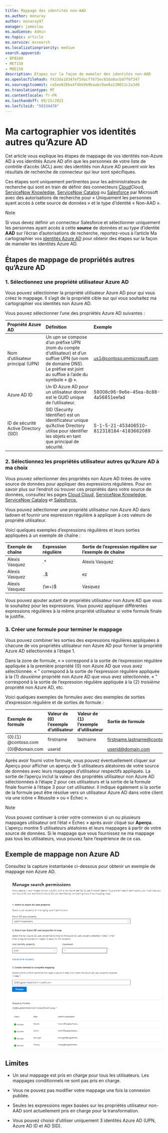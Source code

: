 ```yaml
---
title: Mappage des identités non-AAD
ms.author: monaray
author: monaray97
manager: jameslau
ms.audience: Admin
ms.topic: article
ms.service: mssearch
ms.localizationpriority: medium
search.appverid:
- BFB160
- MET150
- MOE150
description: Étapes sur la façon de mameler des identités non-AAD
ms.openlocfilehash: f433da10347ef59acf7675ec65da8acbd7f0f347
ms.sourcegitcommit: ca5ee826ba4f4bb9b9baabc9ae8a130011c2a3d0
ms.translationtype: MT
ms.contentlocale: fr-FR
ms.lasthandoff: 09/15/2021
ms.locfileid: "59334478"
---
```

# <a name="map-your-non-azure-ad-identities"></a>Ma cartographier vos identités autres qu’Azure AD  

Cet article vous explique les étapes de mappage de vos identités non-Azure AD à vos identités Azure AD afin que les personnes de votre liste de contrôle d’accès (ACL) avec des identités non Azure AD peuvent voir les résultats de recherche de connecteur qui leur sont spécifiques.

Ces étapes sont uniquement pertinentes pour les administrateurs de recherche qui sont en train de définir des connecteurs [Cloud](confluence-cloud-connector.md)Cloud, [ServiceNow Knowledge,](servicenow-knowledge-connector.md) [ServiceNow Catalog](servicenow-catalog-connector.md) ou [Salesforce](salesforce-connector.md) par Microsoft avec des autorisations de recherche pour « Uniquement les personnes ayant accès à cette source de données » et le type d’identité « Non-AAD ».

>[!NOTE]
>Si vous devez définir un connecteur Salesforce et sélectionner uniquement les personnes ayant accès à cette **source** de données et au type d’identité **AAD** sur l’écran d’autorisations de recherche, reportez-vous à l’article Ma cartographier vos [identités Azure AD](map-aad.md) pour obtenir des étapes sur la façon de mameler les identités Azure AD.  

## <a name="steps-for-mapping-your-non-azure-ad-properties"></a>Étapes de mappage de propriétés autres qu’Azure AD

### <a name="1-select-an-azure-ad-user-property"></a>1. Sélectionnez une propriété utilisateur Azure AD  

Vous pouvez sélectionner la propriété utilisateur Azure AD pour qui vous créez le mappage. Il s’agit de la propriété cible sur qui vous souhaitez ma cartographier vos identités non Azure AD.  

Vous pouvez sélectionner l’une des propriétés Azure AD suivantes :

| Propriété Azure AD    | Définition           | Exemple         |
| :------------------- | :------------------- |:--------------- |
| Nom d’utilisateur principal (UPN)  | Un upn se compose d’un préfixe UPN (nom du compte d’utilisateur) et d’un suffixe UPN (un nom de domaine DNS). Le préfixe est joint au suffixe à l’aide du symbole « @ ». | us1@contoso.onmicrosoft.com |
| Azure AD ID                 | Un ID Azure AD pour un utilisateur donné est le GUID unique de l’utilisateur.                 | 58006c96-9e6e-45ea-8c88-4a56851eefad            |
| ID de sécurité Active Directory (SID)                  | SID (Security Identifier) est un identificateur unique qu’Active Directory utilise pour identifier les objets en tant que principal de sécurité.                  | S-1-5-21-453406510-812318184-4183662089             |

### <a name="2-select-non-azure-ad-user-properties-to-map"></a>2. Sélectionnez les propriétés utilisateur autres qu’Azure AD à ma choix

Vous pouvez sélectionner des propriétés non Azure AD tirées de votre source de données pour appliquer des expressions régulières. Pour en savoir plus sur l’endroit où trouver ces propriétés dans votre source de données, consultez les pages [Cloud Cloud,](confluence-cloud-connector.md) [ServiceNow Knowledge,](servicenow-knowledge-connector.md) [ServiceNow Catalog](servicenow-catalog-connector.md) et [Salesforce.](salesforce-connector.md)  

Vous pouvez sélectionner une propriété utilisateur non Azure AD dans ladown et fournir une expression régulière à appliquer à ces valeurs de propriété utilisateur.

Voici quelques exemples d’expressions régulières et leurs sorties appliquées à un exemple de chaîne : 

| Exemple de chaîne                  | Expression régulière                 | Sortie de l’expression régulière sur l’exemple de chaîne           |
| :------------------- | :------------------- |:---------------|
| Alexis Vasquez  | .* | Alexis Vasquez |
| Alexis Vasquez                 | ..$                 | ez            |
| Alexis Vasquez                  | (\w+)$                  | Vasquez             |

Vous pouvez ajouter autant de propriétés utilisateur non Azure AD que vous le souhaitez pour les expressions. Vous pouvez appliquer différentes expressions régulières à la même propriété utilisateur si votre formule finale le justifie.  

### <a name="3-create-formula-to-complete-mapping"></a>3. Créer une formule pour terminer le mappage

Vous pouvez combiner les sorties des expressions régulières appliquées à chacune de vos propriétés utilisateur non Azure AD pour former la propriété Azure AD sélectionnée à l’étape 1.

Dans la zone de formule, « » correspond à la sortie de l’expression régulière appliquée à la première propriété {0} non Azure AD que vous avez  sélectionnée. « " correspond à la sortie de l’expression régulière appliquée à la {1} *deuxième* propriété non Azure AD que vous avez sélectionnée. « " correspond à la sortie de l’expression régulière appliquée à la {2} *troisième* propriété non Azure AD, etc.  

Voici quelques exemples de formules avec des exemples de sorties d’expression régulière et de sorties de formule : 

| Exemple de formule                  | Valeur de {0} l’exemple d’utilisateur                 | Valeur de {1} l’exemple d’utilisateur           | Sortie de formule                  |
| :------------------- | :------------------- |:---------------|:---------------|
| {0}.{1} @contoso.com  | firstname | lastname |firstname.lastname@contoso.com
| {0}@domain.com                 | userid                 |             |userid@domain.com

Après avoir fourni votre formule,  vous pouvez éventuellement cliquer sur Aperçu pour afficher un aperçu de 5 utilisateurs aléatoires de votre source de données avec leurs mappages d’utilisateur respectifs appliqués. La sortie de l’aperçu inclut la valeur des propriétés utilisateur non Azure AD sélectionnées à l’étape 2 pour ces utilisateurs et la sortie de la formule finale fournie à l’étape 3 pour cet utilisateur. Il indique également si la sortie de la formule peut être résolue vers un utilisateur Azure AD dans votre client via une icône « Réussite » ou « Échec ».  

>[!NOTE]
>Vous pouvez continuer à créer votre connexion si un ou plusieurs mappages utilisateur ont l’état « Échec » après avoir cliqué sur **Aperçu.** L’aperçu montre 5 utilisateurs aléatoires et leurs mappages à partir de votre source de données. Si le mappage que vous fournissez ne ma mappage pas tous les utilisateurs, vous pouvez faire l’expérience de ce cas.

## <a name="sample-non-azure-ad-mapping"></a>Exemple de mappage non Azure AD

Consultez la capture instantanée ci-dessous pour obtenir un exemple de mappage non Azure AD.

![Exemple d’instantané de la façon de remplir la page de mappage non-Azure AD.](media/non-aad-mapping.png)

## <a name="limitations"></a>Limites  

- Un seul mappage est pris en charge pour tous les utilisateurs. Les mappages conditionnels ne sont pas pris en charge.  

- Vous ne pouvez pas modifier votre mappage une fois la connexion publiée.  

- Seules les expressions regex basées sur les propriétés utilisateur non-AAD sont actuellement pris en charge pour la transformation.

- Vous pouvez choisir d’utiliser uniquement 3 identités Azure AD (UPN, Azure AD ID et AD SID).